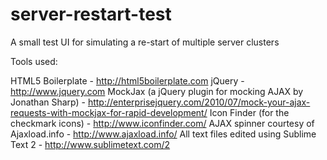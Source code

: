 server-restart-test
===================

A small test UI for simulating a re-start of multiple server clusters

Tools used:

HTML5 Boilerplate - http://html5boilerplate.com
jQuery - http://www.jquery.com
MockJax (a jQuery plugin for mocking AJAX by Jonathan Sharp) - http://enterprisejquery.com/2010/07/mock-your-ajax-requests-with-mockjax-for-rapid-development/
Icon Finder (for the checkmark icons) - http://www.iconfinder.com/
AJAX spinner courtesy of Ajaxload.info - http://www.ajaxload.info/
All text files edited using Sublime Text 2 - http://www.sublimetext.com/2
